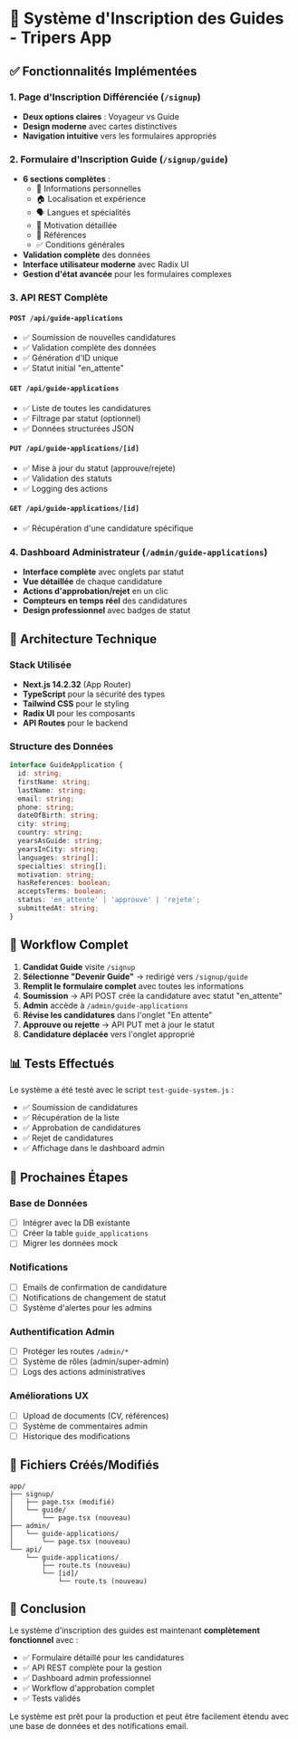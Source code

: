 # 🎯 Système d'Inscription des Guides - Tripers App

## ✅ Fonctionnalités Implémentées

### 1. Page d'Inscription Différenciée (`/signup`)
- **Deux options claires** : Voyageur vs Guide
- **Design moderne** avec cartes distinctives
- **Navigation intuitive** vers les formulaires appropriés

### 2. Formulaire d'Inscription Guide (`/signup/guide`)
- **6 sections complètes** :
  - 📝 Informations personnelles
  - 🏠 Localisation et expérience
  - 🗣️ Langues et spécialités
  - 💭 Motivation détaillée
  - 👥 Références
  - ✅ Conditions générales
- **Validation complète** des données
- **Interface utilisateur moderne** avec Radix UI
- **Gestion d'état avancée** pour les formulaires complexes

### 3. API REST Complète
#### `POST /api/guide-applications`
- ✅ Soumission de nouvelles candidatures
- ✅ Validation complète des données
- ✅ Génération d'ID unique
- ✅ Statut initial "en_attente"

#### `GET /api/guide-applications`
- ✅ Liste de toutes les candidatures
- ✅ Filtrage par statut (optionnel)
- ✅ Données structurées JSON

#### `PUT /api/guide-applications/[id]`
- ✅ Mise à jour du statut (approuve/rejete)
- ✅ Validation des statuts
- ✅ Logging des actions

#### `GET /api/guide-applications/[id]`
- ✅ Récupération d'une candidature spécifique

### 4. Dashboard Administrateur (`/admin/guide-applications`)
- **Interface complète** avec onglets par statut
- **Vue détaillée** de chaque candidature
- **Actions d'approbation/rejet** en un clic
- **Compteurs en temps réel** des candidatures
- **Design professionnel** avec badges de statut

## 🔧 Architecture Technique

### Stack Utilisée
- **Next.js 14.2.32** (App Router)
- **TypeScript** pour la sécurité des types
- **Tailwind CSS** pour le styling
- **Radix UI** pour les composants
- **API Routes** pour le backend

### Structure des Données
```typescript
interface GuideApplication {
  id: string;
  firstName: string;
  lastName: string;
  email: string;
  phone: string;
  dateOfBirth: string;
  city: string;
  country: string;
  yearsAsGuide: string;
  yearsInCity: string;
  languages: string[];
  specialties: string[];
  motivation: string;
  hasReferences: boolean;
  acceptsTerms: boolean;
  status: 'en_attente' | 'approuve' | 'rejete';
  submittedAt: string;
}
```

## 🚀 Workflow Complet

1. **Candidat Guide** visite `/signup`
2. **Sélectionne "Devenir Guide"** → redirigé vers `/signup/guide`
3. **Remplit le formulaire complet** avec toutes les informations
4. **Soumission** → API POST crée la candidature avec statut "en_attente"
5. **Admin** accède à `/admin/guide-applications`
6. **Révise les candidatures** dans l'onglet "En attente"
7. **Approuve ou rejette** → API PUT met à jour le statut
8. **Candidature déplacée** vers l'onglet approprié

## 📊 Tests Effectués

Le système a été testé avec le script `test-guide-system.js` :
- ✅ Soumission de candidatures
- ✅ Récupération de la liste
- ✅ Approbation de candidatures
- ✅ Rejet de candidatures
- ✅ Affichage dans le dashboard admin

## 🔮 Prochaines Étapes

### Base de Données
- [ ] Intégrer avec la DB existante
- [ ] Créer la table `guide_applications`
- [ ] Migrer les données mock

### Notifications
- [ ] Emails de confirmation de candidature
- [ ] Notifications de changement de statut
- [ ] Système d'alertes pour les admins

### Authentification Admin
- [ ] Protéger les routes `/admin/*`
- [ ] Système de rôles (admin/super-admin)
- [ ] Logs des actions administratives

### Améliorations UX
- [ ] Upload de documents (CV, références)
- [ ] Système de commentaires admin
- [ ] Historique des modifications

## 📁 Fichiers Créés/Modifiés

```
app/
├── signup/
│   ├── page.tsx (modifié)
│   └── guide/
│       └── page.tsx (nouveau)
├── admin/
│   └── guide-applications/
│       └── page.tsx (nouveau)
└── api/
    └── guide-applications/
        ├── route.ts (nouveau)
        └── [id]/
            └── route.ts (nouveau)
```

## 🎉 Conclusion

Le système d'inscription des guides est maintenant **complètement fonctionnel** avec :
- ✅ Formulaire détaillé pour les candidatures
- ✅ API REST complète pour la gestion
- ✅ Dashboard admin professionnel
- ✅ Workflow d'approbation complet
- ✅ Tests validés

Le système est prêt pour la production et peut être facilement étendu avec une base de données et des notifications email.
